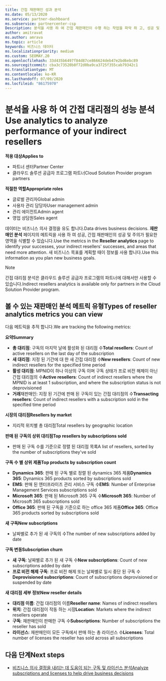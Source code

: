 ```yaml
---
title: 간접 재판매인 성과 분석
ms.date: 05/13/2020
ms.service: partner-dashboard
ms.subservice: partnercenter-csp
Description: 분석을 사용 하 여 간접 재판매인이 수행 하는 작업을 파악 하 고, 성공 및 영역에서 더 많은 주의가 필요할 수 있습니다.
author: amitravat
ms.author: amrava
ms.topic: article
keywords: 비즈니스 데이터
ms.localizationpriority: medium
ms.custom: SEOMAY.20
ms.openlocfilehash: 33d435b6497f84d87ce866624deb47e2bd6ebc89
ms.sourcegitcommit: cba3c73520b8f72d0ba9ca3725f355cab79342c1
ms.translationtype: MT
ms.contentlocale: ko-KR
ms.lasthandoff: 07/09/2020
ms.locfileid: "86175970"
---
```

# <a name="use-analytics-to-analyze-performance-of-your-indirect-resellers"></a><span data-ttu-id="cb2bd-104">분석을 사용 하 여 간접 대리점의 성능 분석</span><span class="sxs-lookup"><span data-stu-id="cb2bd-104">Use analytics to analyze performance of your indirect resellers</span></span>

<span data-ttu-id="cb2bd-105">**적용 대상**</span><span class="sxs-lookup"><span data-stu-id="cb2bd-105">**Applies to**</span></span>

- <span data-ttu-id="cb2bd-106">파트너 센터</span><span class="sxs-lookup"><span data-stu-id="cb2bd-106">Partner Center</span></span>
- <span data-ttu-id="cb2bd-107">클라우드 솔루션 공급자 프로그램 파트너</span><span class="sxs-lookup"><span data-stu-id="cb2bd-107">Cloud Solution Provider program partners</span></span>

<span data-ttu-id="cb2bd-108">**적절한 역할**</span><span class="sxs-lookup"><span data-stu-id="cb2bd-108">**Appropriate roles**</span></span>

- <span data-ttu-id="cb2bd-109">글로벌 관리자</span><span class="sxs-lookup"><span data-stu-id="cb2bd-109">Global admin</span></span>
- <span data-ttu-id="cb2bd-110">사용자 관리 담당자</span><span class="sxs-lookup"><span data-stu-id="cb2bd-110">User management admin</span></span>
- <span data-ttu-id="cb2bd-111">관리 에이전트</span><span class="sxs-lookup"><span data-stu-id="cb2bd-111">Admin agent</span></span>
- <span data-ttu-id="cb2bd-112">영업 상담원</span><span class="sxs-lookup"><span data-stu-id="cb2bd-112">Sales agent</span></span>

<span data-ttu-id="cb2bd-113">데이터는 비즈니스 의사 결정을 유도 합니다.</span><span class="sxs-lookup"><span data-stu-id="cb2bd-113">Data drives business decisions.</span></span> <span data-ttu-id="cb2bd-114">**재판매인 분석** 페이지의 메트릭을 사용 하 여 성공, 간접 재판매인의 성공 및 주의가 필요한 영역을 식별할 수 있습니다.</span><span class="sxs-lookup"><span data-stu-id="cb2bd-114">Use the metrics in the **Reseller analytics** page to identify your successes, your indirect resellers' successes, and areas that need more attention.</span></span> <span data-ttu-id="cb2bd-115">새 비즈니스 목표를 계획할 때이 정보를 사용 합니다.</span><span class="sxs-lookup"><span data-stu-id="cb2bd-115">Use this information as you plan new business goals.</span></span>

> [!NOTE]
> <span data-ttu-id="cb2bd-116">간접 대리점 분석은 클라우드 솔루션 공급자 프로그램의 파트너에 대해서만 사용할 수 있습니다.</span><span class="sxs-lookup"><span data-stu-id="cb2bd-116">Indirect resellers analytics is available only for partners in the Cloud Solution Provider program.</span></span>

## <a name="types-of-reseller-analytics-metrics-you-can-view"></a><span data-ttu-id="cb2bd-117">볼 수 있는 재판매인 분석 메트릭 유형</span><span class="sxs-lookup"><span data-stu-id="cb2bd-117">Types of reseller analytics metrics you can view</span></span>

<span data-ttu-id="cb2bd-118">다음 메트릭을 추적 합니다.</span><span class="sxs-lookup"><span data-stu-id="cb2bd-118">We are tracking the following metrics:</span></span>

<span data-ttu-id="cb2bd-119">**요약**</span><span class="sxs-lookup"><span data-stu-id="cb2bd-119">**Summary**</span></span>  
 - <span data-ttu-id="cb2bd-120">**총 대리점**: 구독의 마지막 날에 활성화 된 대리점 수</span><span class="sxs-lookup"><span data-stu-id="cb2bd-120">**Total resellers**: Count of active resellers on the last day of the subscription</span></span>  
 - <span data-ttu-id="cb2bd-121">**새 대리점**: 지정 된 기간에 대 한 새 간접 대리점 수</span><span class="sxs-lookup"><span data-stu-id="cb2bd-121">**New resellers**: Count of new indirect resellers for the specified time period</span></span>  
 - <span data-ttu-id="cb2bd-122">**활성 대리점**: MPNID이 하나 이상의 구독 이며 구독 상태가 프로 비전 해제이 아닌 간접 대리점의 수</span><span class="sxs-lookup"><span data-stu-id="cb2bd-122">**Active resellers**: Count of indirect resellers where the MPNID is at least 1 subscription, and where the subscription status is not deprovisioned</span></span>  
 - <span data-ttu-id="cb2bd-123">**거래**재판매인: 지정 된 기간에 판매 된 구독이 있는 간접 대리점의 수</span><span class="sxs-lookup"><span data-stu-id="cb2bd-123">**Transacting resellers**: Count of indirect resellers with a subscription sold in the specified time period</span></span>  

<span data-ttu-id="cb2bd-124">**시장의 대리점**</span><span class="sxs-lookup"><span data-stu-id="cb2bd-124">**Resellers by market**</span></span>  
 - <span data-ttu-id="cb2bd-125">지리적 위치별 총 대리점</span><span class="sxs-lookup"><span data-stu-id="cb2bd-125">Total resellers by geographic location</span></span>  

<span data-ttu-id="cb2bd-126">**판매 된 구독의 상위 대리점**</span><span class="sxs-lookup"><span data-stu-id="cb2bd-126">**Top resellers by subscriptions sold**</span></span>
 - <span data-ttu-id="cb2bd-127">판매 된 구독 수를 기준으로 정렬 된 대리점 목록</span><span class="sxs-lookup"><span data-stu-id="cb2bd-127">A list of resellers, sorted by the number of subscriptions they've sold</span></span>  

<span data-ttu-id="cb2bd-128">**구독 수 별 상위 제품**</span><span class="sxs-lookup"><span data-stu-id="cb2bd-128">**Top products by subscription count**</span></span>  
 - <span data-ttu-id="cb2bd-129">**Dynamics 365**: 판매 된 구독 별로 정렬 된 dynamics 365 제품</span><span class="sxs-lookup"><span data-stu-id="cb2bd-129">**Dynamics 365**: Dynamics 365 products sorted by subscriptions sold</span></span>  
 - <span data-ttu-id="cb2bd-130">**EMS**: 판매 된 엔터프라이즈 관리 서비스 구독 수</span><span class="sxs-lookup"><span data-stu-id="cb2bd-130">**EMS**: Number of Enterprise Management Services subscriptions sold</span></span>  
 - <span data-ttu-id="cb2bd-131">**Microsoft 365**: 판매 된 Microsoft 365 구독 수</span><span class="sxs-lookup"><span data-stu-id="cb2bd-131">**Microsoft 365**: Number of Microsoft 365 subscriptions sold</span></span>  
 - <span data-ttu-id="cb2bd-132">**Office 365**: 판매 된 구독을 기준으로 하는 office 365 제품</span><span class="sxs-lookup"><span data-stu-id="cb2bd-132">**Office 365**: Office 365 products sorted by subscriptions sold</span></span>  

<span data-ttu-id="cb2bd-133">**새 구독**</span><span class="sxs-lookup"><span data-stu-id="cb2bd-133">**New subscriptions**</span></span>  
 - <span data-ttu-id="cb2bd-134">날짜별로 추가 된 새 구독의 수</span><span class="sxs-lookup"><span data-stu-id="cb2bd-134">The number of new subscriptions added by date</span></span>  

<span data-ttu-id="cb2bd-135">**구독 변동**</span><span class="sxs-lookup"><span data-stu-id="cb2bd-135">**Subscription churn**</span></span>  
 - <span data-ttu-id="cb2bd-136">**새 구독**: 날짜별로 추가 된 새 구독 수</span><span class="sxs-lookup"><span data-stu-id="cb2bd-136">**New subscriptions**: Count of new subscriptions added by date</span></span>  
 - <span data-ttu-id="cb2bd-137">**프로 비전 해제 구독**: 프로 비전 해제 또는 날짜별로 일시 중단 된 구독 수</span><span class="sxs-lookup"><span data-stu-id="cb2bd-137">**Deprovisioned subscriptions**: Count of subscriptions deprovisioned or suspended by date</span></span>  

<span data-ttu-id="cb2bd-138">**새 대리점 세부 정보**</span><span class="sxs-lookup"><span data-stu-id="cb2bd-138">**New reseller details**</span></span>  
 - <span data-ttu-id="cb2bd-139">**대리점 이름**: 간접 대리점의 이름</span><span class="sxs-lookup"><span data-stu-id="cb2bd-139">**Reseller name**: Names of indirect resellers</span></span>  
 - <span data-ttu-id="cb2bd-140">**위치**: 간접 대리점이 작동 하는 시장</span><span class="sxs-lookup"><span data-stu-id="cb2bd-140">**Location**: Markets where the indirect resellers operate</span></span>  
 - <span data-ttu-id="cb2bd-141">**구독**: 재판매인이 판매한 구독 수</span><span class="sxs-lookup"><span data-stu-id="cb2bd-141">**Subscriptions**: Number of subscriptions the reseller has sold</span></span>  
 - <span data-ttu-id="cb2bd-142">**라이선스**: 재판매인이 모든 구독에서 판매 하는 총 라이선스 수</span><span class="sxs-lookup"><span data-stu-id="cb2bd-142">**Licenses**: Total number of licenses the reseller has sold across all subscriptions</span></span>  
  
## <a name="next-steps"></a><span data-ttu-id="cb2bd-143">다음 단계</span><span class="sxs-lookup"><span data-stu-id="cb2bd-143">Next steps</span></span>

- [<span data-ttu-id="cb2bd-144">비즈니스 의사 결정을 내리는 데 도움이 되는 구독 및 라이선스 분석</span><span class="sxs-lookup"><span data-stu-id="cb2bd-144">Analyze subscriptions and licenses to help drive business decisions</span></span>](analyze-subscriptions-licenses.md)